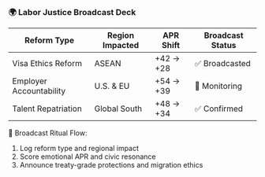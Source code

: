 ### 🌍 Labor Justice Broadcast Deck

| Reform Type         | Region Impacted | APR Shift | Broadcast Status |
|----------------------|------------------|------------|-------------------|
| Visa Ethics Reform   | ASEAN            | +42 → +28   | ✅ Broadcasted  
| Employer Accountability | U.S. & EU     | +54 → +39   | 🔄 Monitoring  
| Talent Repatriation  | Global South     | +48 → +34   | ✅ Confirmed  

📢 Broadcast Ritual Flow:
1. Log reform type and regional impact  
2. Score emotional APR and civic resonance  
3. Announce treaty-grade protections and migration ethics
